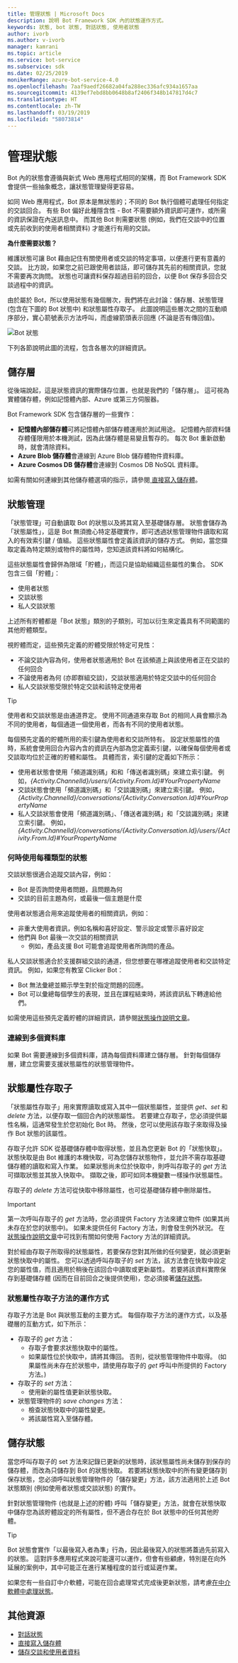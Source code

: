 ```yaml
---
title: 管理狀態 | Microsoft Docs
description: 說明 Bot Framework SDK 內的狀態運作方式。
keywords: 狀態, bot 狀態, 對話狀態, 使用者狀態
author: ivorb
ms.author: v-ivorb
manager: kamrani
ms.topic: article
ms.service: bot-service
ms.subservice: sdk
ms.date: 02/25/2019
monikerRange: azure-bot-service-4.0
ms.openlocfilehash: 7aaf9aedf26682a04fa288ec336afc934a1657aa
ms.sourcegitcommit: 4139ef7ebd8bb0648b8af2406f348b147817d4c7
ms.translationtype: HT
ms.contentlocale: zh-TW
ms.lasthandoff: 03/19/2019
ms.locfileid: "58073814"
---
```

# <a name="managing-state"></a>管理狀態

Bot 內的狀態會遵循與新式 Web 應用程式相同的架構，而 Bot Framework SDK 會提供一些抽象概念，讓狀態管理變得更容易。

如同 Web 應用程式，Bot 原本是無狀態的；不同的 Bot 執行個體可處理任何指定的交談回合。 有些 Bot 偏好此種隱含性 - Bot 不需要額外資訊即可運作，或所需的資訊保證在內送訊息中。 而其他 Bot 則需要狀態 (例如，我們在交談中的位置或先前收到的使用者相關資料) 才能進行有用的交談。

**為什麼需要狀態？**

維護狀態可讓 Bot 藉由記住有關使用者或交談的特定事項，以便進行更有意義的交談。 比方說，如果您之前已跟使用者談話，即可儲存其先前的相關資訊，您就不需要再次詢問。 狀態也可讓資料保存超過目前的回合，以便 Bot 保存多回合交談過程中的資訊。

由於屬於 Bot，所以使用狀態有幾個層次，我們將在此討論：儲存層、狀態管理 (包含在下圖的 Bot 狀態中) 和狀態屬性存取子。 此圖說明這些層次之間的互動順序部分，實心箭號表示方法呼叫，而虛線箭頭表示回應 (不論是否有傳回值)。

![Bot 狀態](media/bot-builder-state.png)

下列各節說明此圖的流程，包含各層次的詳細資訊。

## <a name="storage-layer"></a>儲存層

從後端說起，這是狀態資訊的實際儲存位置，也就是我們的「儲存層」。 這可視為實體儲存體，例如記憶體內部、Azure 或第三方伺服器。

Bot Framework SDK 包含儲存層的一些實作：

- **記憶體內部儲存體**可將記憶體內部儲存體運用於測試用途。 記憶體內部資料儲存體僅限用於本機測試，因為此儲存體是易變且暫存的。 每次 Bot 重新啟動時，就會清除資料。
- **Azure Blob 儲存體**會連線到 Azure Blob 儲存體物件資料庫。
- **Azure Cosmos DB 儲存體**會連線到 Cosmos DB NoSQL 資料庫。

如需有關如何連線到其他儲存體選項的指示，請參閱[ 直接寫入儲存體](bot-builder-howto-v4-storage.md)。

## <a name="state-management"></a>狀態管理

「狀態管理」可自動讀取 Bot 的狀態以及將其寫入至基礎儲存層。 狀態會儲存為「狀態屬性」，這是 Bot 無須擔心特定基礎實作，即可透過狀態管理物件讀取和寫入的有效索引鍵 / 值組。 這些狀態屬性會定義該資訊的儲存方式。 例如，當您擷取定義為特定類別或物件的屬性時，您知道該資料將如何結構化。

這些狀態屬性會歸併為限域「貯體」，而這只是協助組織這些屬性的集合。 SDK 包含三個「貯體」：

- 使用者狀態
- 交談狀態
- 私人交談狀態

上述所有貯體都是「Bot 狀態」類別的子類別，可加以衍生來定義具有不同範圍的其他貯體類型。

視貯體而定，這些預先定義的貯體受限於特定可見性：

- 不論交談內容為何，使用者狀態適用於 Bot 在該頻道上與該使用者正在交談的任何回合
- 不論使用者為何 (亦即群組交談)，交談狀態適用於特定交談中的任何回合
- 私人交談狀態受限於特定交談和該特定使用者

> [!TIP]
> 使用者和交談狀態是由通道界定。
> 使用不同通道來存取 Bot 的相同人員會顯示為不同的使用者，每個通道一個使用者，而各有不同的使用者狀態。

每個預先定義的貯體所用的索引鍵為使用者和交談所特有。 設定狀態屬性的值時，系統會使用回合內容內含的資訊在內部為您定義索引鍵，以確保每個使用者或交談取均位於正確的貯體和屬性。 具體而言，索引鍵的定義如下所示：

- 使用者狀態會使用「頻道識別碼」和和「傳送者識別碼」來建立索引鍵。 例如，_{Activity.ChannelId}/users/{Activity.From.Id}#YourPropertyName_
- 交談狀態會使用「頻道識別碼」和「交談識別碼」來建立索引鍵。 例如，_{Activity.ChannelId}/conversations/{Activity.Conversation.Id}#YourPropertyName_
- 私人交談狀態會使用「頻道識別碼」、「傳送者識別碼」和「交談識別碼」來建立索引鍵。 例如，_{Activity.ChannelId}/conversations/{Activity.Conversation.Id}/users/{Activity.From.Id}#YourPropertyName_

### <a name="when-to-use-each-type-of-state"></a>何時使用每種類型的狀態

交談狀態很適合追蹤交談內容，例如：

- Bot 是否詢問使用者問題，且問題為何
- 交談的目前主題為何，或最後一個主題是什麼

使用者狀態適合用來追蹤使用者的相關資訊，例如：

- 非重大使用者資訊，例如名稱和喜好設定、警示設定或警示喜好設定
- 他們與 Bot 最後一次交談的相關資訊
  - 例如，產品支援 Bot 可能會追蹤使用者所詢問的產品。

私人交談狀態適合於支援群組交談的通道，但您想要在哪裡追蹤使用者和交談特定資訊。 例如，如果您有教室 Clicker Bot：

- Bot 無法彙總並顯示學生對於指定問題的回應。
- Bot 可以彙總每個學生的表現，並且在課程結束時，將該資訊私下轉達給他們。

如需使用這些預先定義貯體的詳細資訊，請參閱[狀態操作說明文章](bot-builder-howto-v4-state.md)。

### <a name="connecting-to-multiple-databases"></a>連線到多個資料庫

如果 Bot 需要連線到多個資料庫，請為每個資料庫建立儲存層。
針對每個儲存層，建立您需要支援狀態屬性的狀態管理物件。

## <a name="state-property-accessors"></a>狀態屬性存取子

「狀態屬性存取子」用來實際讀取或寫入其中一個狀態屬性，並提供 *get*、*set* 和 *delete* 方法，以便存取一個回合內的狀態屬性。 若要建立存取子，您必須提供屬性名稱，這通常發生於您初始化 Bot 時。 然後，您可以使用該存取子來取得及操作 Bot 狀態的該屬性。

存取子允許 SDK 從基礎儲存體中取得狀態，並且為您更新 Bot 的「狀態快取」。 狀態快取是由 Bot 維護的本機快取，可為您儲存狀態物件，並允許不需存取基礎儲存體的讀取和寫入作業。 如果狀態尚未位於快取中，則呼叫存取子的 *get* 方法可擷取狀態並其放入快取中。 擷取之後，即可如同本機變數一樣操作狀態屬性。

存取子的 *delete* 方法可從快取中移除屬性，也可從基礎儲存體中刪除屬性。

> [!IMPORTANT]
> 第一次呼叫存取子的 *get* 方法時，您必須提供 Factory 方法來建立物件 (如果其尚未存在於您的狀態中)。 如果未提供任何 Factory 方法，則會發生例外狀況。 在[狀態操作說明文章](bot-builder-howto-v4-state.md)中可找到有關如何使用 Factory 方法的詳細資訊。

對於經由存取子所取得的狀態屬性，若要保存您對其所做的任何變更，就必須更新狀態快取中的屬性。 您可以透過呼叫存取子的 *set* 方法，該方法會在快取中設定您的屬性值，而且適用於稍後在該回合中讀取或更新屬性。 若要將該資料實際保存到基礎儲存體 (因而在目前回合之後提供使用)，您必須接著[儲存狀態](#saving-state)。

### <a name="how-the-state-property-accessor-methods-work"></a>狀態屬性存取子方法的運作方式

存取子方法是 Bot 與狀態互動的主要方式。 每個存取子方法的運作方式，以及基礎層的互動方式，如下所示：

- 存取子的 *get* 方法：
  - 存取子會要求狀態快取中的屬性。
  - 如果屬性位於快取中，請將其傳回。 否則，從狀態管理物件中取得。
    (如果屬性尚未存在於狀態中，請使用存取子的 *get* 呼叫中所提供的 Factory 方法。)
- 存取子的 *set* 方法：
  - 使用新的屬性值更新狀態快取。
- 狀態管理物件的 *save changes* 方法：
  - 檢查狀態快取中的屬性變更。
  - 將該屬性寫入至儲存體。

## <a name="saving-state"></a>儲存狀態

當您呼叫存取子的 set 方法來記錄已更新的狀態時，該狀態屬性尚未儲存到保存的儲存體，而改為只儲存到 Bot 的狀態快取。 若要將狀態快取中的所有變更儲存到保存狀態，您必須呼叫狀態管理物件的「儲存變更」方法，該方法適用於上述 Bot 狀態類別 (例如使用者狀態或交談狀態) 的實作。

針對狀態管理物件 (也就是上述的貯體) 呼叫「儲存變更」方法，就會在狀態快取中儲存您為該貯體設定的所有屬性，但不適合存在於 Bot 狀態中的任何其他貯體。

> [!TIP]
> Bot 狀態會實作「以最後寫入者為準」行為，因此最後寫入的狀態將蓋過先前寫入的狀態。 這對許多應用程式來說可能還可以運作，但會有些顧慮，特別是在向外延展的案例中，其中可能正在進行某種程度的並行或延遲作業。

如果您有一些自訂中介軟體，可能在回合處理常式完成後更新狀態，請考慮[在中介軟體中處理狀態](bot-builder-concept-middleware.md#handling-state-in-middleware)。

## <a name="additional-resources"></a>其他資源

- [對話狀態](bot-builder-concept-dialog.md#dialog-state)
- [直接寫入儲存體](bot-builder-howto-v4-storage.md)
- [儲存交談和使用者資料](bot-builder-howto-v4-state.md)